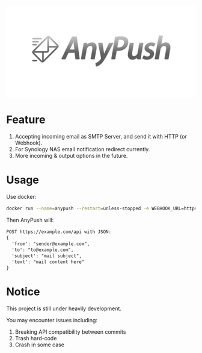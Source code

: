 ![](img/logo.png)

# Feature
1. Accepting incoming email as SMTP Server, and send it with HTTP (or Webhook).
2. For Synology NAS email notification redirect currently. 
3. More incoming & output options in the future.

# Usage
Use docker:
```bash
docker run --name=anypush --restart=unless-stopped -e WEBHOOK_URL=https://example.com/api -p 0.0.0.0:1025:1025 stonemoe/anypush:1.0.0
```
Then AnyPush will:
```
POST https://example.com/api with JSON:
{
  'from': "sender@example.com",
  'to': "to@example.com",
  'subject': "mail subject",
  'text': "mail content here"
}
```

# Notice
This project is still under heavily development.

You may encounter issues including:
1. Breaking API compatibility between commits
2. Trash hard-code
3. Crash in some case